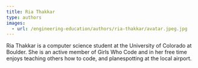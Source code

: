 ```yaml
---
title: Ria Thakkar
type: authors
images:
  - url: /engineering-education/authors/ria-thakkar/avatar.jpeg.jpg 
---
```

Ria Thakkar is a computer science student at the University of Colorado at Boulder. She is an active member of Girls Who Code and in her free time enjoys teaching others how to code, and planespotting at the local airport.
